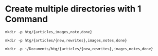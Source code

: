 # Create multiple directories with 1 Command

```
mkdir -p htg/{articles,images,note,done}

mkdir -p htg/{articles/{new,rewrites},images,notes,done}

mkdir -p ~/Documents/htg/{articles/{new,rewrites},images,notes,done}
```
